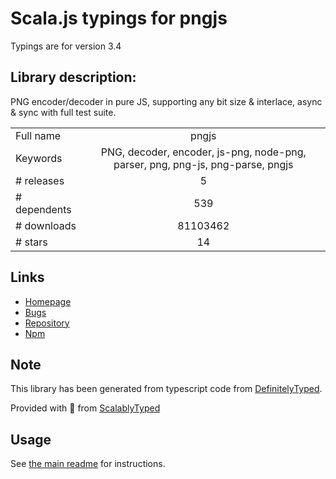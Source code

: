 
# Scala.js typings for pngjs

Typings are for version 3.4

## Library description:
PNG encoder/decoder in pure JS, supporting any bit size & interlace, async & sync with full test suite.

|                    |                 |
| ------------------ | :-------------: |
| Full name          | pngjs |
| Keywords           | PNG, decoder, encoder, js-png, node-png, parser, png, png-js, png-parse, pngjs |
| # releases         | 5 |
| # dependents       | 539 |
| # downloads        | 81103462 |
| # stars            | 14 |

## Links
- [Homepage](https://github.com/lukeapage/pngjs)
- [Bugs](https://github.com/lukeapage/pngjs/issues)
- [Repository](https://github.com/lukeapage/pngjs)
- [Npm](https://www.npmjs.com/package/pngjs)
    


## Note
This library has been generated from typescript code from [DefinitelyTyped](https://definitelytyped.org).

Provided with :purple_heart: from [ScalablyTyped](https://github.com/oyvindberg/ScalablyTyped)

## Usage
See [the main readme](../../readme.md) for instructions.


